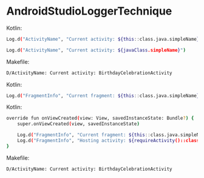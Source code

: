 # AndroidStudioLoggerTechnique

Kotlin: 
```bash
Log.d("ActivityName", "Current activity: ${this::class.java.simpleName}")
```
```bash
Log.d("ActivityName", "Current activity: ${javaClass.simpleName}")
```

Makefile: 
``` bash
D/ActivityName: Current activity: BirthdayCelebrationActivity
```

Kotlin: 
```bash
Log.d("FragmentInfo", "Current fragment: ${this::class.java.simpleName}")
```
Kotlin: 
```bash
override fun onViewCreated(view: View, savedInstanceState: Bundle?) {
    super.onViewCreated(view, savedInstanceState)

    Log.d("FragmentInfo", "Current fragment: ${this::class.java.simpleName}")
    Log.d("FragmentInfo", "Hosting activity: ${requireActivity()::class.java.simpleName}")
}
```

Makefile: 
``` bash
D/ActivityName: Current activity: BirthdayCelebrationActivity
```

